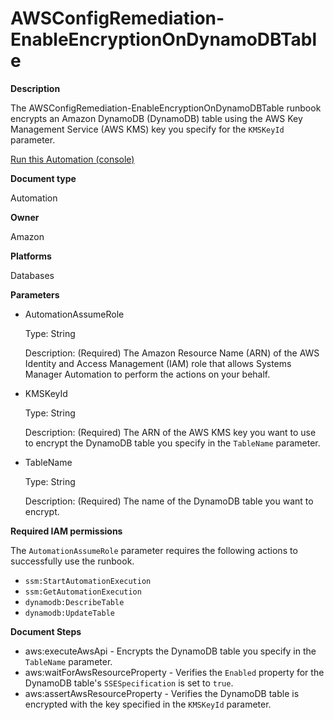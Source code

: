 # AWSConfigRemediation\-EnableEncryptionOnDynamoDBTable<a name="automation-aws-enable-ddb-encrypt"></a>

**Description**

The AWSConfigRemediation\-EnableEncryptionOnDynamoDBTable runbook encrypts an Amazon DynamoDB \(DynamoDB\) table using the AWS Key Management Service \(AWS KMS\) key you specify for the `KMSKeyId` parameter\.

[Run this Automation \(console\)](https://console.aws.amazon.com/systems-manager/automation/execute/AWSConfigRemediation-EnableEncryptionOnDynamoDBTable)

**Document type**

Automation

**Owner**

Amazon

**Platforms**

Databases

**Parameters**
+ AutomationAssumeRole

  Type: String

  Description: \(Required\) The Amazon Resource Name \(ARN\) of the AWS Identity and Access Management \(IAM\) role that allows Systems Manager Automation to perform the actions on your behalf\.
+ KMSKeyId

  Type: String

  Description: \(Required\) The ARN of the AWS KMS key you want to use to encrypt the DynamoDB table you specify in the `TableName` parameter\.
+ TableName

  Type: String

  Description: \(Required\) The name of the DynamoDB table you want to encrypt\.

**Required IAM permissions**

The `AutomationAssumeRole` parameter requires the following actions to successfully use the runbook\.
+ `ssm:StartAutomationExecution`
+ `ssm:GetAutomationExecution`
+ `dynamodb:DescribeTable`
+ `dynamodb:UpdateTable`

**Document Steps**
+ aws:executeAwsApi \- Encrypts the DynamoDB table you specify in the `TableName` parameter\.
+ aws:waitForAwsResourceProperty \- Verifies the `Enabled` property for the DynamoDB table's `SSESpecification` is set to `true`\.
+ aws:assertAwsResourceProperty \- Verifies the DynamoDB table is encrypted with the key specified in the `KMSKeyId` parameter\.